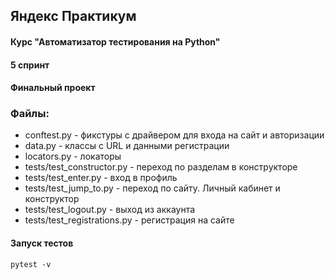 ## Яндекс Практикум
#### Курс "Автоматизатор тестирования на Python"
#### 5 спринт
#### Финальный проект


### Файлы:
- conftest.py - фикстуры с драйвером для входа на сайт и авторизации
- data.py - классы с URL и данными регистрации
- locators.py - локаторы
- tests/test_constructor.py - переход по разделам в конструкторе
- tests/test_enter.py - вход в профиль
- tests/test_jump_to.py - переход по сайту. Личный кабинет и конструктор
- tests/test_logout.py - выход из аккаунта
- tests/test_registrations.py - регистрация на сайте


#### Запуск тестов
`pytest -v`

